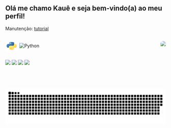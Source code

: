 ## Olá me chamo Kauê e seja bem-vindo(a) ao meu perfil!

Manutenção:
[tutorial](https://github.com/anuraghazra/github-readme-stats/blob/master/readme.md#deploy-on-your-own-vercel-instance)

<div style="display: inline_block"><br>
  <img align="center" alt="Python" height="30" width="40" src="https://raw.githubusercontent.com/devicons/devicon/master/icons/python/python-original.svg">
  <img align="center" alt="Python" height="50" width="50" src="https://cdn.jsdelivr.net/gh/devicons/devicon/icons/django/django-plain-wordmark.svg" />
  <img align="right" height="150" style="border-radius:50px;" src="https://imgur.com/oZJdL0P">
</div>
  
  ##
 
<div> 
  <a href="https://instagram.com/kaue_sv_" target="_blank"><img src="https://img.shields.io/badge/-Instagram-%23E4405F?style=for-the-badge&logo=instagram&logoColor=white" target="_blank"></a>
 <a href="https://discord.gg" target="_blank"><img src="https://img.shields.io/badge/Discord-7289DA?style=for-the-badge&logo=discord&logoColor=white" target="_blank"></a> 
  <a href = "mailto:kauesousavieira534@gmail.com"><img src="https://img.shields.io/badge/-Gmail-%23333?style=for-the-badge&logo=gmail&logoColor=white" target="_blank"></a>
  <a href="https://www.linkedin.com/in/kaue-sousa-vieira/" target="_blank"><img src="https://img.shields.io/badge/-LinkedIn-%230077B5?style=for-the-badge&logo=linkedin&logoColor=white" target="_blank"></a> 

  <picture>
    <source media="(prefers-color-scheme: dark)" srcset="https://raw.githubusercontent.com/kauesv/kauesv/output/github-contribution-grid-snake-dark.svg">
    <source media="(prefers-color-scheme: light)" srcset="https://raw.githubusercontent.com/kauesv/kauesv/output/github-contribution-grid-snake.svg">
    <img alt="github contribution grid snake animation" src="https://raw.githubusercontent.com/kauesv/kauesv/output/github-contribution-grid-snake.svg">
  </picture>
  
</div>
